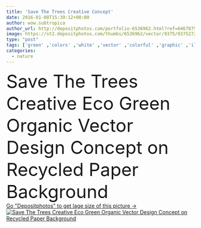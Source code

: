 ```yaml
---
title: 'Save The Trees Creative Concept'
date: 2016-01-08T15:39:12+00:00
author: wow.subtropica
author_url: http://depositphotos.com/portfolio-6536962.html?ref=64678756
image: https://st2.depositphotos.com/thumbs/6536962/vector/9375/93752728/api_thumb_450.jpg?forcejpeg=true
type: "post"
tags: ['green' ,'colors' ,'white' ,'vector' ,'colorful' ,'graphic' ,'illustration' ,'paper' ,'decoration' ,'art' ,'nature' ,'garden' ,'growth' ,'leaf' ,'texture' ,'healthy' ,'life' ,'natural' ,'food' ,'care' ,'grunge' ,'grungy' ,'messy' ,'trees' ,'bird' ,'creative' ,'vegetarian' ,'ecology' ,'lines' ,'age' ,'lifestyle' ,'organic' ,'wallpaper' ,'eco' ,'recycle' ,'recycling' ,'loan' ,'artistic' ,'damaged' ,'scratch' ,'rough' ,'canvas' ,'ecological' ,'recreation' ,'positive' ,'poster' ,'bio' ,'renewable' ,'save' ,'recycled' ]
categories: 
  - nature
---
```

<div aling="center">
            <font size="60"> Save The Trees Creative Eco Green Organic Vector Design Concept on Recycled Paper Background</font>   
</div>
<div>
    <a href='https://depositphotos.com/93752728/stock-illustration-save-the-trees-creative-concept.html?ref=64678756' target=_blank > Go "Depositphotos" to get lage size of this picture ->
        <img href='https://depositphotos.com/93752728/stock-illustration-save-the-trees-creative-concept.html?ref=64678756' src='https://st2.depositphotos.com/6536962/9375/v/950/depositphotos_93752728-stock-illustration-save-the-trees-creative-concept.jpg?forcejpeg=true' alt='Save The Trees Creative Eco Green Organic Vector Design Concept on Recycled Paper Background' >
    </a>
</div>
